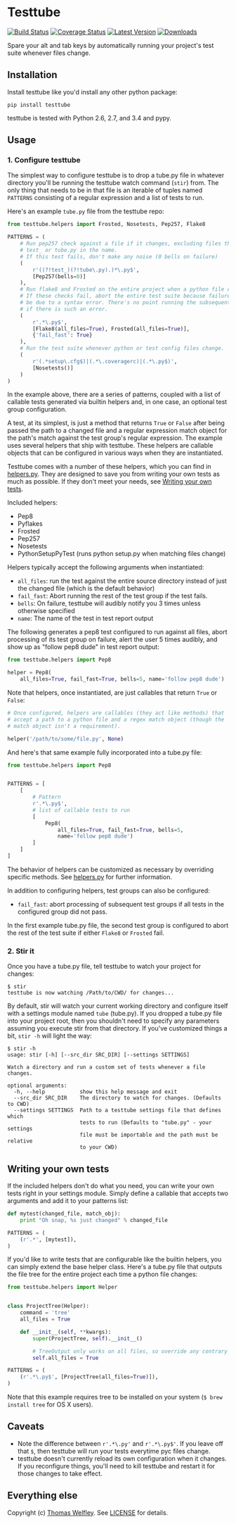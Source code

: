# Testtube

[![Build Status](https://travis-ci.org/thomasw/testtube.png)](https://travis-ci.org/thomasw/testtube)
[![Coverage Status](https://coveralls.io/repos/thomasw/testtube/badge.png)](https://coveralls.io/r/thomasw/testtube)
[![Latest Version](https://pypip.in/v/testtube/badge.png)](https://pypi.python.org/pypi/testtube/)
[![Downloads](https://pypip.in/d/testtube/badge.png)](https://pypi.python.org/pypi/testtube/)

Spare your alt and tab keys by automatically running your project's test suite
whenever files change.

## Installation

Install testtube like you'd install any other python package:

```
pip install testtube
```

testtube is tested with Python 2.6, 2.7, and 3.4 and pypy.

## Usage

### 1. Configure testtube

The simplest way to configure testtube is to drop a tube.py file in whatever
directory you'll be running the testtube watch command (`stir`) from.
The only thing that needs to be in that file is an iterable of tuples named
`PATTERNS` consisting of a regular expression and a list of tests to run.

Here's an example `tube.py` file from the testtube repo:

```python
from testtube.helpers import Frosted, Nosetests, Pep257, Flake8

PATTERNS = (
    # Run pep257 check against a file if it changes, excluding files that have
    # test_ or tube.py in the name.
    # If this test fails, don't make any noise (0 bells on failure)
    (
        r'((?!test_)(?!tube\.py).)*\.py$',
        [Pep257(bells=0)]
    ),
    # Run flake8 and Frosted on the entire project when a python file changes.
    # If these checks fail, abort the entire test suite because failure might
    # be due to a syntax error. There's no point running the subsequent tests
    # if there is such an error.
    (
        r'.*\.py$',
        [Flake8(all_files=True), Frosted(all_files=True)],
        {'fail_fast': True}
    ),
    # Run the test suite whenever python or test config files change.
    (
        r'(.*setup\.cfg$)|(.*\.coveragerc)|(.*\.py$)',
        [Nosetests()]
    )
)
```

In the example above, there are a series of patterns, coupled with a list of
callable tests generated via builtin helpers and, in one case, an optional test
group configuration.

A test, at its simplest, is just a method that returns `True` or `False` after
being passed the path to a changed file and a regular expression
match object for the path's match against the test group's regular expression.
The example uses several helpers that ship with testtube. These helpers
are callable objects that can be configured in various ways when they are
instantiated.

Testtube comes with a number of these helpers, which you can find in
[helpers.py](https://github.com/thomasw/testtube/blob/master/testtube/helpers.py).
They are designed to save you from writing your own tests as much
as possible. If they don't meet your needs, see
[Writing your own tests](#writing-your-own-tests).

Included helpers:

* Pep8
* Pyflakes
* Frosted
* Pep257
* Nosetests
* PythonSetupPyTest (runs python setup.py when matching files change)

Helpers typically accept the following arguments when instantiated:

* `all_files`: run the test against the entire source directory instead of just
  the changed file (which is the default behavior)
* `fail_fast`: Abort running the rest of the test group if the test fails.
* `bells`: On failure, testtube will audibly notify you 3 times unless otherwise
  specified
* `name`: The name of the test in test report output

The following generates a pep8 test configured to run against all files,
abort processing of its test group on failure, alert the user 5 times audibly,
and show up as "follow pep8 dude" in test report output:

```python
from testtube.helpers import Pep8

helper = Pep8(
    all_files=True, fail_fast=True, bells=5, name='follow pep8 dude')
```

Note that helpers, once instantiated, are just callables that return `True` or
`False`:

```python
# Once configured, helpers are callables (they act like methods) that
# accept a path to a python file and a regex match object (though the
# match object isn't a requirement).

helper('/path/to/some/file.py', None)
```

And here's that same example fully incorporated into a tube.py file:

```python
from testtube.helpers import Pep8


PATTERNS = [
    [
        # Pattern
        r'.*\.py$',
        # list of callable tests to run
        [
            Pep8(
                all_files=True, fail_fast=True, bells=5,
                name='follow pep8 dude')
        ]
    ]
]
```

The behavior of helpers can be customized as necessary by overriding
specific methods. See [helpers.py](https://github.com/thomasw/testtube/blob/master/testtube/helpers.py)
for further information.

In addition to configuring helpers, test groups can also be configured:

* `fail_fast`: abort processing of subsequent test groups if all tests in the
  configured group did not pass.

In the first example tube.py file, the second test group is configured to abort
the rest of the test suite if either `Flake8` or `Frosted` fail.

### 2. Stir it

Once you have a tube.py file, tell testtube to watch your project for changes:

    $ stir
    testtube is now watching /Path/to/CWD/ for changes...

By default, stir will watch your current working directory and configure
itself with a settings module named `tube` (tube.py). If you dropped a tube.py
file into your project root, then you shouldn't need to specify any parameters
assuming you execute stir from that directory. If you've customized things a
bit, `stir -h` will light the way:

```
$ stir -h
usage: stir [-h] [--src_dir SRC_DIR] [--settings SETTINGS]

Watch a directory and run a custom set of tests whenever a file changes.

optional arguments:
  -h, --help           show this help message and exit
  --src_dir SRC_DIR    The directory to watch for changes. (Defaults to CWD)
  --settings SETTINGS  Path to a testtube settings file that defines which
                       tests to run (Defaults to "tube.py" - your settings
                       file must be importable and the path must be relative
                       to your CWD)
```

## Writing your own tests

If the included helpers don't do what you need, you can write your own tests
right in your settings module. Simply define a callable that accepts two
arguments and add it to your patterns list:

```python
def mytest(changed_file, match_obj):
    print "Oh snap, %s just changed" % changed_file

PATTERNS = (
    (r'.*', [mytest]),
)
```

If you'd like to write tests that are configurable like the builtin helpers,
you can simply extend the base helper class. Here's a tube.py file that outputs
the file tree for the entire project each time a python file changes:

```python
from testtube.helpers import Helper


class ProjectTree(Helper):
    command = 'tree'
    all_files = True

    def __init__(self, **kwargs):
        super(ProjectTree, self).__init__()

        # TreeOutput only works on all files, so override any contrary config
        self.all_files = True

PATTERNS = (
    (r'.*\.py$', [ProjectTree(all_files=True)]),
)

```

Note that this example requires tree to be installed on your system
(`$ brew install tree` for OS X users).

## Caveats

* Note the difference between `r'.*\.py'` and `r'.*\.py$'`. If you leave off
  that `$`, then testtube will run your tests everytime pyc files change.
* testtube doesn't currently reload its own configuration when it changes. If
  you reconfigure things, you'll need to kill testtube and restart it for those
  changes to take effect.

## Everything else

Copyright (c) [Thomas Welfley](http://welfley.me). See
[LICENSE](https://github.com/thomasw/testtube/blob/master/LICENSE) for
details.
